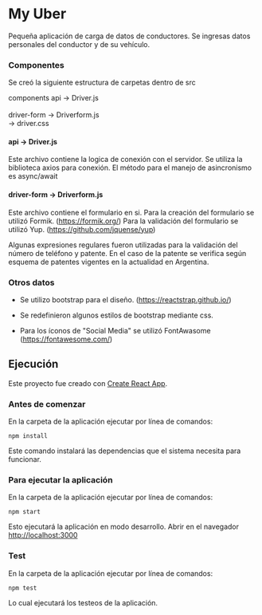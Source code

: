 # My Uber

Pequeña aplicación de carga de datos de conductores.
Se ingresas datos personales del conductor y de su vehículo.

### Componentes

Se creó la siguiente estructura de carpetas dentro de src

components
    api         -> Driver.js <br/><br/>
    driver-form -> Driverform.js<br/>
                -> driver.css

#### api -> Driver.js

Este archivo contiene la logica de conexión con el servidor.
Se utiliza la biblioteca axios para conexión.
El método para el manejo de asincronismo es async/await

#### driver-form -> Driverform.js

Este archivo contiene el formulario en si.
Para la creación del formulario se utilizó Formik. (https://formik.org/)
Para la validación del formulario se utilizó Yup. (https://github.com/jquense/yup)

Algunas expresiones regulares fueron utilizadas para la validación del número de teléfono y patente. En el caso de la patente se verifica según esquema de patentes vigentes en la actualidad en Argentina.


### Otros datos

- Se utilizo bootstrap para el diseño. (https://reactstrap.github.io/)

- Se redefinieron algunos estilos de bootstrap mediante css.

- Para los íconos de "Social Media" se utilizó FontAwasome (https://fontawesome.com/)



## Ejecución

Este proyecto fue creado con [Create React App](https://github.com/facebook/create-react-app).

### Antes de comenzar

En la carpeta de la aplicación ejecutar por línea de comandos:

`npm install`

Este comando instalará las dependencias que el sistema necesita para funcionar.

### Para ejecutar la aplicación

En la carpeta de la aplicación ejecutar por línea de comandos:

`npm start`

Esto ejecutará la aplicación en modo desarrollo.
Abrir en el navegador [http://localhost:3000](http://localhost:3000)

### Test

En la carpeta de la aplicación ejecutar por línea de comandos:

`npm test`

Lo cual ejecutará los testeos de la aplicación.

